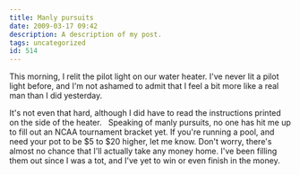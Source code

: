```yaml
---
title: Manly pursuits
date: 2009-03-17 09:42
description: A description of my post.
tags: uncategorized
id: 514
---
```

This morning, I relit the pilot light on our water heater.  I've never lit a pilot light before, and I'm not ashamed to admit that I feel a bit more like a real man than I did yesterday.

It's not even that hard, although I did have to read the instructions printed on the side of the heater.
<span class="spanEndPreview">&nbsp;</span>
Speaking of manly pursuits, no one has hit me up to fill out an NCAA tournament bracket yet.  If you're running a pool, and need your pot to be $5 to $20 higher, let me know.  Don't worry, there's almost no chance that I'll actually take any money home.  I've been filling them out since I was a tot, and I've yet to win or even finish in the money.

